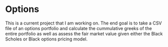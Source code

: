 # Options

This is a current project that I am working on. The end goal is to take a CSV file of an options portfolio and calculate the cummulative greeks of the entire portfolio as well as assess the fair market value given either the Black Scholes or Black options pricing model.

